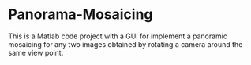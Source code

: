 # Panorama-Mosaicing

This is a Matlab code project with a GUI for implement a panoramic mosaicing for any two images obtained by rotating a camera around the same view point.

